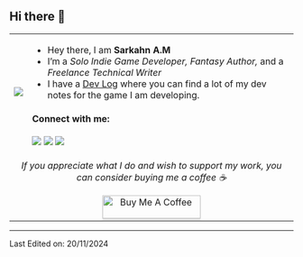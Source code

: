 ## Hi there 👋
<table>
  <tr>
    <td><img src="https://c.tenor.com/GN73MKBawZYAAAAi/busy-cute.gif"></td>
    <td>
      <ul>
        <li>Hey there, I am <strong>Sarkahn A.M</strong></li>
        <li>I’m a <em>Solo Indie Game Developer, Fantasy Author,</em> and a <em>Freelance Technical Writer</em></li>
        <li>I have a <a href="https://sarkahnam.github.io/">Dev Log</a> where you can find a lot of my dev notes for the game I am developing.</li>
      </ul>
      <h4>Connect with me:</h4>
      <a href="mailto:sarkahn.am@gmail.com"><img src="https://img.icons8.com/dusk/40/000000/new-post.png"/></a>
      <a href="https://sarkahnam.github.io/"><img src="https://img.icons8.com/dusk/40/000000/internet--v1.png"/></a>
      <a href="https://twitter.com/SarkahnAm"><img src="https://img.icons8.com/dusk/40/000000/twitter.png"/></a>
    </td>
  </tr>
  <tr>
    <td align="center" colspan="2">
      <p><i>If you appreciate what I do and wish to support my work, you can consider buying me a coffee ☕</i></p>
      <a href="https://www.buymeacoffee.com/sarkahnam" target="_blank"><img src="https://www.buymeacoffee.com/assets/img/custom_images/orange_img.png" alt="Buy Me A Coffee" style="height: 41px !important;width: 174px !important;box-shadow: 0px 3px 2px 0px rgba(190, 190, 190, 0.5) !important;-webkit-box-shadow: 0px 3px 2px 0px rgba(190, 190, 190, 0.5) !important;" ></a>
    </td>
  </tr>
</table>

------

Last Edited on: 20/11/2024
